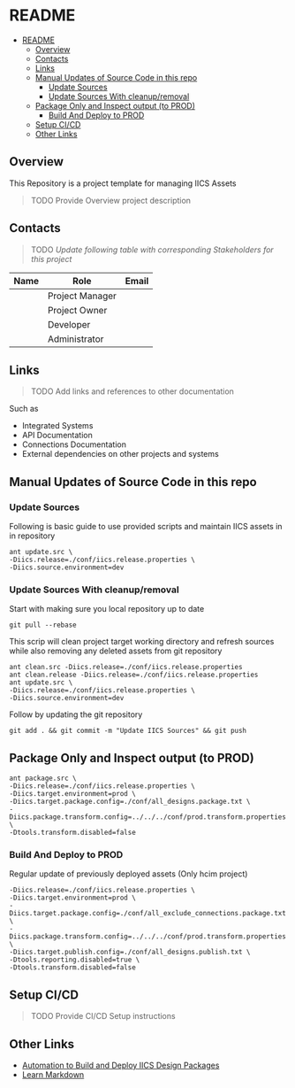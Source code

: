 # README

<!-- TOC -->

- [README](#readme)
  - [Overview](#overview)
  - [Contacts](#contacts)
  - [Links](#links)
  - [Manual Updates of Source Code in this repo](#manual-updates-of-source-code-in-this-repo)
    - [Update Sources](#update-sources)
    - [Update Sources With cleanup/removal](#update-sources-with-cleanupremoval)
  - [Package Only and Inspect output (to PROD)](#package-only-and-inspect-output-to-prod)
    - [Build And Deploy to PROD](#build-and-deploy-to-prod)
  - [Setup CI/CD](#setup-cicd)
  - [Other Links](#other-links)

<!-- /TOC -->

## Overview

This Repository is a project template for managing IICS Assets

> TODO Provide Overview project description

## Contacts

> TODO *Update following table with corresponding Stakeholders for this project*

| Name | Role            | Email |
| ---- | --------------- | ----- |
|      | Project Manager |       |
|      | Project Owner   |       |
|      | Developer       |       |
|      | Administrator   |       |

## Links

> TODO Add links and references to other documentation

Such as

- Integrated Systems
- API Documentation
- Connections Documentation
- External dependencies on other projects and systems

## Manual Updates of Source Code in this repo

### Update Sources

Following is basic guide to use provided scripts and maintain IICS assets in in repository

```shell
ant update.src \
-Diics.release=./conf/iics.release.properties \
-Diics.source.environment=dev
```

### Update Sources With cleanup/removal

Start with making sure you local repository up to date

```shell
git pull --rebase
```

This scrip will clean project target working directory and refresh sources while also removing any deleted assets from git repository

```shell
ant clean.src -Diics.release=./conf/iics.release.properties
ant clean.release -Diics.release=./conf/iics.release.properties
ant update.src \
-Diics.release=./conf/iics.release.properties \
-Diics.source.environment=dev
```

Follow by updating the git repository

```shell
git add . && git commit -m "Update IICS Sources" && git push
```

## Package Only and Inspect output (to PROD)

```shell
ant package.src \
-Diics.release=./conf/iics.release.properties \
-Diics.target.environment=prod \
-Diics.target.package.config=./conf/all_designs.package.txt \
-Diics.package.transform.config=../../../conf/prod.transform.properties \
-Dtools.transform.disabled=false
```

### Build And Deploy to PROD

Regular update of previously deployed assets (Only hcim project)

```shell
-Diics.release=./conf/iics.release.properties \
-Diics.target.environment=prod \
-Diics.target.package.config=./conf/all_exclude_connections.package.txt \
-Diics.package.transform.config=../../../conf/prod.transform.properties \
-Diics.target.publish.config=./conf/all_designs.publish.txt \
-Dtools.reporting.disabled=true \
-Dtools.transform.disabled=false
```

## Setup CI/CD

> TODO Provide CI/CD Setup instructions

## Other Links

- [Automation to Build and Deploy IICS Design Packages](https://github.com/jbrazda/icai-ips-bundle/blob/master/doc/build.md)
- [Learn Markdown](https://guides.github.com/features/mastering-markdown/)

